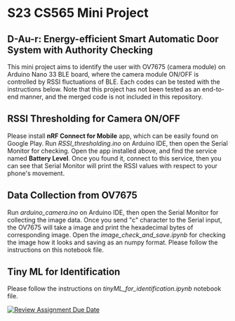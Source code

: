 # S23 CS565 Mini Project
## D-Au-r: Energy-efficient Smart Automatic Door System with Authority Checking
This mini project aims to identify the user with OV7675 (camera module) on Arduino Nano 33 BLE board, where the camera module ON/OFF is controlled by RSSI fluctuations of BLE.
Each codes can be tested with the instructions below. 
Note that this project has not been tested as an end-to-end manner, and the merged code is not included in this repository. 

## RSSI Thresholding for Camera ON/OFF
Please install **nRF Connect for Mobile** app, which can be easily found on Google Play.
Run _RSSI_thresholding.ino_ on Arduino IDE, then open the Serial Monitor for checking.
Open the app installed above, and find the service named **Battery Level**.
Once you found it, connect to this service, then you can see that Serial Monitor will print the RSSI values with respect to your phone's movement.

## Data Collection from OV7675
Run _arduino_camera.ino_ on Arduino IDE, then open the Serial Monitor for collecting the image data.
Once you send "c" character to the Serial input, the OV7675 will take a image and print the hexadecimal bytes of corresponding image.
Open the _image_check_and_save.ipynb_ for checking the image how it looks and saving as an numpy format. 
Please follow the instructions on this notebook file. 

## Tiny ML for Identification
Please follow the instructions on _tinyML_for_identification.ipynb_ notebook file.


[![Review Assignment Due Date](https://classroom.github.com/assets/deadline-readme-button-24ddc0f5d75046c5622901739e7c5dd533143b0c8e959d652212380cedb1ea36.svg)](https://classroom.github.com/a/cZeLoKcq)
